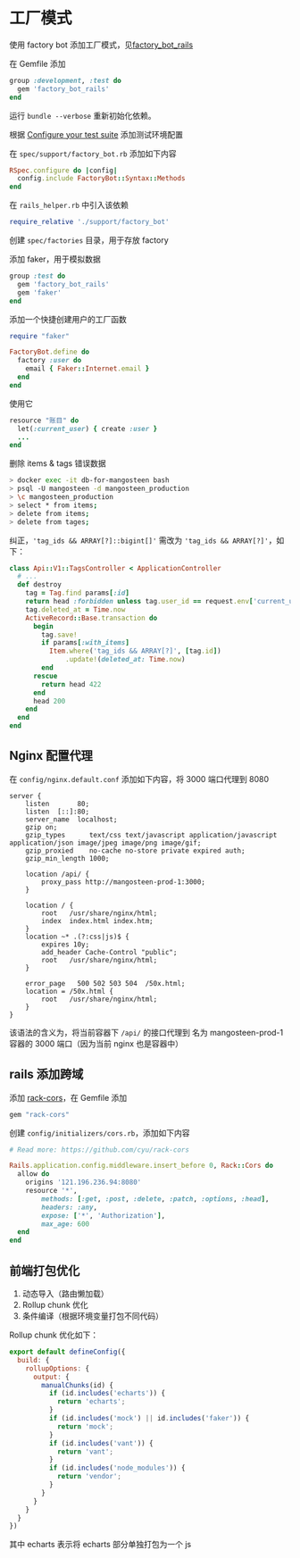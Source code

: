 # 工厂模式

使用 factory bot 添加工厂模式，见[factory_bot_rails](https://github.com/thoughtbot/factory_bot_rails)

在 Gemfile 添加

```ruby
group :development, :test do
  gem 'factory_bot_rails'
end
```

运行 `bundle --verbose` 重新初始化依赖。

根据 [Configure your test suite](https://github.com/thoughtbot/factory_bot/blob/master/GETTING_STARTED.md#configure-your-test-suite) 添加测试环境配置

在 `spec/support/factory_bot.rb` 添加如下内容

```ruby
RSpec.configure do |config|
  config.include FactoryBot::Syntax::Methods
end
```

在 `rails_helper.rb` 中引入该依赖

```ruby
require_relative './support/factory_bot'
```

创建 `spec/factories` 目录，用于存放 factory

添加 faker，用于模拟数据

```ruby
group :test do
  gem 'factory_bot_rails'
  gem 'faker'
end
```

添加一个快捷创建用户的工厂函数

```ruby
require "faker"

FactoryBot.define do
  factory :user do
    email { Faker::Internet.email }
  end
end
```

使用它

```ruby
resource "账目" do
  let(:current_user) { create :user }
  ...
end
```

删除 items & tags 错误数据

```bash
> docker exec -it db-for-mangosteen bash
> psql -U mangosteen -d mangosteen_production
> \c mangosteen_production
> select * from items;
> delete from items;
> delete from tages;
```

纠正，`'tag_ids && ARRAY[?]::bigint[]'` 需改为 `'tag_ids && ARRAY[?]'`，如下：

```ruby
class Api::V1::TagsController < ApplicationController
  # ...
  def destroy
    tag = Tag.find params[:id]
    return head :forbidden unless tag.user_id == request.env['current_user_id']
    tag.deleted_at = Time.now
    ActiveRecord::Base.transaction do
      begin
        tag.save!
        if params[:with_items]
          Item.where('tag_ids && ARRAY[?]', [tag.id])
              .update!(deleted_at: Time.now)
        end
      rescue
        return head 422
      end
      head 200
    end
  end
end
```

## Nginx 配置代理

在 `config/nginx.default.conf` 添加如下内容，将 3000 端口代理到 8080

```nginx{10-12}
server {
    listen       80;
    listen  [::]:80;
    server_name  localhost;
    gzip on;
    gzip_types      text/css text/javascript application/javascript application/json image/jpeg image/png image/gif;
    gzip_proxied    no-cache no-store private expired auth;
    gzip_min_length 1000;

    location /api/ {
        proxy_pass http://mangosteen-prod-1:3000;
    }

    location / {
        root   /usr/share/nginx/html;
        index  index.html index.htm;
    }
    location ~* .(?:css|js)$ {
        expires 10y;
        add_header Cache-Control "public";
        root   /usr/share/nginx/html;
    }

    error_page   500 502 503 504  /50x.html;
    location = /50x.html {
        root   /usr/share/nginx/html;
    }
}
```

该语法的含义为，将当前容器下 `/api/` 的接口代理到 名为 mangosteen-prod-1 容器的 3000 端口（因为当前 nginx 也是容器中）

## rails 添加跨域

添加 [rack-cors](https://github.com/cyu/rack-cors)，在 Gemfile 添加

```ruby
gem "rack-cors"
```

创建 `config/initializers/cors.rb`，添加如下内容

```ruby
# Read more: https://github.com/cyu/rack-cors

Rails.application.config.middleware.insert_before 0, Rack::Cors do
  allow do
    origins '121.196.236.94:8080'
    resource '*',
        methods: [:get, :post, :delete, :patch, :options, :head],
        headers: :any,
        expose: ['*', 'Authorization'],
        max_age: 600
  end
end
```

## 前端打包优化

1. 动态导入（路由懒加载）
2. Rollup chunk 优化
3. 条件编译（根据环境变量打包不同代码）

Rollup chunk 优化如下：

```js
export default defineConfig({
  build: {
    rollupOptions: {
      output: {
        manualChunks(id) {
          if (id.includes('echarts')) {
            return 'echarts';
          }
          if (id.includes('mock') || id.includes('faker')) {
            return 'mock';
          }
          if (id.includes('vant')) {
            return 'vant';
          }
          if (id.includes('node_modules')) {
            return 'vendor';
          }
        }
      }
    }
  }
})
```

其中 echarts 表示将 echarts 部分单独打包为一个 js